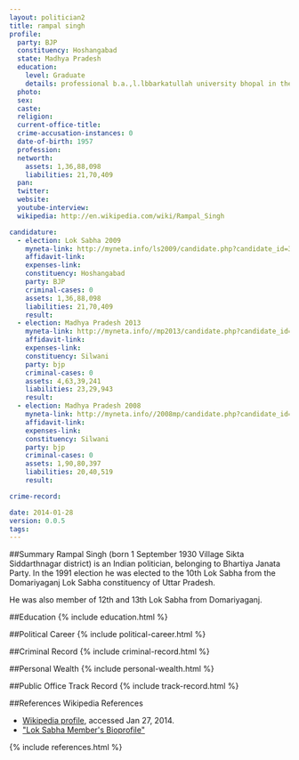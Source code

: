 ```yaml
---
layout: politician2
title: rampal singh
profile: 
  party: BJP
  constituency: Hoshangabad
  state: Madhya Pradesh
  education: 
    level: Graduate
    details: professional b.a.,l.lbbarkatullah university bhopal in the year 1989
  photo: 
  sex: 
  caste: 
  religion: 
  current-office-title: 
  crime-accusation-instances: 0
  date-of-birth: 1957
  profession: 
  networth: 
    assets: 1,36,88,098
    liabilities: 21,70,409
  pan: 
  twitter: 
  website: 
  youtube-interview: 
  wikipedia: http://en.wikipedia.com/wiki/Rampal_Singh

candidature: 
  - election: Lok Sabha 2009
    myneta-link: http://myneta.info/ls2009/candidate.php?candidate_id=3380
    affidavit-link: 
    expenses-link: 
    constituency: Hoshangabad 
    party: BJP
    criminal-cases: 0
    assets: 1,36,88,098
    liabilities: 21,70,409
    result:  
  - election: Madhya Pradesh 2013
    myneta-link: http://myneta.info//mp2013/candidate.php?candidate_id=337
    affidavit-link: 
    expenses-link: 
    constituency: Silwani 
    party: bjp
    criminal-cases: 0
    assets: 4,63,39,241
    liabilities: 23,29,943
    result:  
  - election: Madhya Pradesh 2008
    myneta-link: http://myneta.info//2008mp/candidate.php?candidate_id=296
    affidavit-link: 
    expenses-link: 
    constituency: Silwani 
    party: bjp
    criminal-cases: 0
    assets: 1,90,80,397
    liabilities: 20,40,519
    result:  

crime-record: 

date: 2014-01-28
version: 0.0.5
tags: 
---
```

##Summary
Rampal Singh (born 1 September 1930 Village Sikta Siddarthnagar district) is an Indian politician, belonging to Bhartiya Janata Party. In the 1991 election he was elected to the 10th Lok Sabha from the Domariyaganj Lok Sabha constituency of Uttar Pradesh.

He was also member of 12th and 13th Lok Sabha from Domariyaganj.


##Education
{% include education.html %}


##Political Career
{% include political-career.html %}


##Criminal Record
{% include criminal-record.html %}


##Personal Wealth
{% include personal-wealth.html %}


##Public Office Track Record
{% include track-record.html %}


##References
Wikipedia References
- [Wikipedia profile]({{page.profile.wikipedia}}), accessed Jan 27, 2014.
- ["Lok Sabha Member's Bioprofile"][wiki1]

[wiki1]: http://164.100.47.132/LssNew/Members/Biography.aspx?mpsno=456


{% include references.html %}